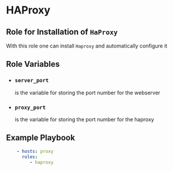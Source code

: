 HAProxy
=======

## Role for Installation of `HaProxy`
With this role one can install `Haproxy` and automatically configure it

Role Variables
--------------

- ### `server_port`
	is the variable for storing the port number for the webserver
- ### `proxy_port`
	is the variable for storing the port number for the haproxy


Example Playbook
----------------
```yaml
    - hosts: proxy
      roles:
         - haproxy
```
